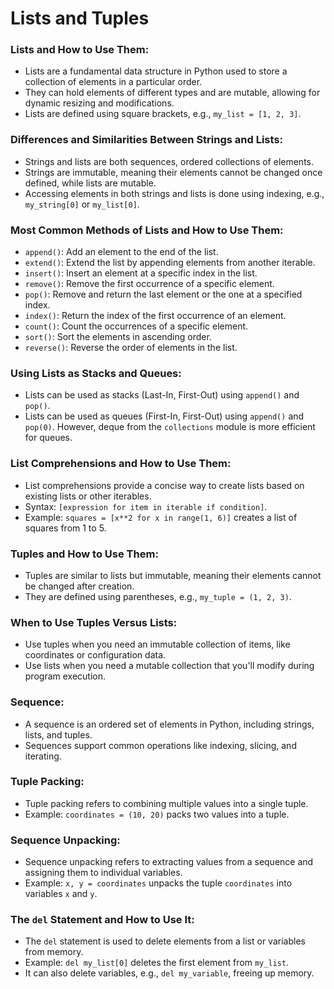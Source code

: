 # Lists and Tuples

### Lists and How to Use Them:
- Lists are a fundamental data structure in Python used to store a collection of elements in a particular order.
- They can hold elements of different types and are mutable, allowing for dynamic resizing and modifications.
- Lists are defined using square brackets, e.g., `my_list = [1, 2, 3]`.

### Differences and Similarities Between Strings and Lists:
- Strings and lists are both sequences, ordered collections of elements.
- Strings are immutable, meaning their elements cannot be changed once defined, while lists are mutable.
- Accessing elements in both strings and lists is done using indexing, e.g., `my_string[0]` or `my_list[0]`.

### Most Common Methods of Lists and How to Use Them:
- `append()`: Add an element to the end of the list.
- `extend()`: Extend the list by appending elements from another iterable.
- `insert()`: Insert an element at a specific index in the list.
- `remove()`: Remove the first occurrence of a specific element.
- `pop()`: Remove and return the last element or the one at a specified index.
- `index()`: Return the index of the first occurrence of an element.
- `count()`: Count the occurrences of a specific element.
- `sort()`: Sort the elements in ascending order.
- `reverse()`: Reverse the order of elements in the list.

### Using Lists as Stacks and Queues:
- Lists can be used as stacks (Last-In, First-Out) using `append()` and `pop()`.
- Lists can be used as queues (First-In, First-Out) using `append()` and `pop(0)`. However, deque from the `collections` module is more efficient for queues.

### List Comprehensions and How to Use Them:
- List comprehensions provide a concise way to create lists based on existing lists or other iterables.
- Syntax: `[expression for item in iterable if condition]`.
- Example: `squares = [x**2 for x in range(1, 6)]` creates a list of squares from 1 to 5.

### Tuples and How to Use Them:
- Tuples are similar to lists but immutable, meaning their elements cannot be changed after creation.
- They are defined using parentheses, e.g., `my_tuple = (1, 2, 3)`.

### When to Use Tuples Versus Lists:
- Use tuples when you need an immutable collection of items, like coordinates or configuration data.
- Use lists when you need a mutable collection that you'll modify during program execution.

### Sequence:
- A sequence is an ordered set of elements in Python, including strings, lists, and tuples.
- Sequences support common operations like indexing, slicing, and iterating.

### Tuple Packing:
- Tuple packing refers to combining multiple values into a single tuple.
- Example: `coordinates = (10, 20)` packs two values into a tuple.

### Sequence Unpacking:
- Sequence unpacking refers to extracting values from a sequence and assigning them to individual variables.
- Example: `x, y = coordinates` unpacks the tuple `coordinates` into variables `x` and `y`.

### The `del` Statement and How to Use It:
- The `del` statement is used to delete elements from a list or variables from memory.
- Example: `del my_list[0]` deletes the first element from `my_list`.
- It can also delete variables, e.g., `del my_variable`, freeing up memory.
